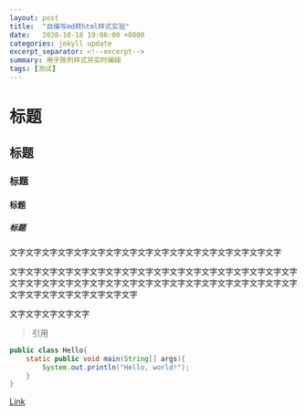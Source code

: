 ```yaml
---
layout: post
title:  "自编写md转html样式实验"
date:   2020-10-18 19:06:00 +0800
categories: jekyll update
excerpt_separator: <!--excerpt-->
summary: 用于陈列样式并实时编辑
tags: [测试]
---
```

# 标题



## 标题

### 标题

#### 标题

##### 标题



文字文字文字文字文字文字文字文字文字文字文字文字文字文字文字文字文字

文字文字文字文字文字文字文字文字文字文字文字文字文字文字文字文字文字文字文字文字文字文字文字文字文字文字文字文字文字文字文字文字文字文字文字文字文字文字文字文字文字文字文字文字

文字文字文字文字文字

> 引用

```java
public class Hello{
    static public void main(String[] args){
        System.out.println("Hello, world!");
    }
}
```

[Link](www.baidu.com)